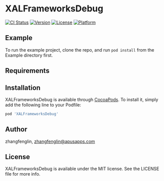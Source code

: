 # XALFrameworksDebug

[![CI Status](https://img.shields.io/travis/zhangfenglin/XALFrameworksDebug.svg?style=flat)](https://travis-ci.org/zhangfenglin/XALFrameworksDebug)
[![Version](https://img.shields.io/cocoapods/v/XALFrameworksDebug.svg?style=flat)](https://cocoapods.org/pods/XALFrameworksDebug)
[![License](https://img.shields.io/cocoapods/l/XALFrameworksDebug.svg?style=flat)](https://cocoapods.org/pods/XALFrameworksDebug)
[![Platform](https://img.shields.io/cocoapods/p/XALFrameworksDebug.svg?style=flat)](https://cocoapods.org/pods/XALFrameworksDebug)

## Example

To run the example project, clone the repo, and run `pod install` from the Example directory first.

## Requirements

## Installation

XALFrameworksDebug is available through [CocoaPods](https://cocoapods.org). To install
it, simply add the following line to your Podfile:

```ruby
pod 'XALFrameworksDebug'
```

## Author

zhangfenglin, zhangfenglin@apusapps.com

## License

XALFrameworksDebug is available under the MIT license. See the LICENSE file for more info.

